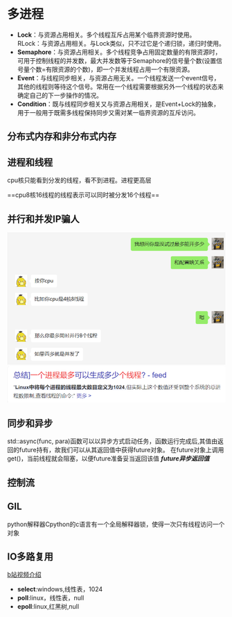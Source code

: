# 多进程
- **Lock**：与资源占用相关。多个线程互斥占用某个临界资源时使用。  
RLock：与资源占用相关。与Lock类似，只不过它是个递归锁，递归时使用。  
- **Semaphore**：与资源占用相关。多个线程竞争占用固定数量的有限资源时，可用于控制线程的并发数，最大并发数等于Semaphore的信号量个数(设置信号量个数=有限资源的个数)，即一个并发线程占用一个有限资源。  
- **Event**：与线程同步相关，与资源占用无关。一个线程发送一个event信号，其他的线程则等待这个信号。常用在一个线程需要根据另外一个线程的状态来确定自己的下一步操作的情况。  
- **Condition**：既与线程同步相关又与资源占用相关，是Event+Lock的抽象，用于一般用于既需多线程保持同步又需对某一临界资源的互斥访问。 

## 分布式内存和非分布式内存



## 进程和线程
cpu核只能看到分发的线程，看不到进程。进程更高层

==cpu8核16线程的线程表示可以同时被分发16个线程==

## 并行和并发IP骗人

![img_27.png](./img/img_27.png)
![img_28.png](./img/img_28.png)

## 同步和异步
std::async(func, para)函数可以以异步方式启动任务，函数运行完成后,其值由返回的future持有，故我们可以从其返回值中获得future对象。  在future对象上调用get()，当前线程就会阻塞，以便future准备妥当返回该值   ***future异步返回值***

## 控制流



## GIL
python解释器Cpython的c语言有一个全局解释器锁，使得一次只有线程访问一个对象

## IO多路复用
[b站视频介绍](https://www.bilibili.com/video/BV1fg411376j/?spm_id_from=333.337.search-card.all.click&vd_source=eef102f4fb053709a57c96d0c876628a)  
- **select**:windows,线性表，1024
- **poll**:linux，线性表，null
- **epoll**:linux,红黑树,null











